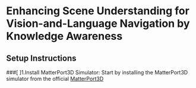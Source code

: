 Enhancing Scene Understanding for Vision-and-Language Navigation by Knowledge Awareness
=

Setup Instructions
-
###[ ]1.Install MatterPort3D Simulator: Start by installing the MatterPort3D simulator from the official [MatterPort3D](https://github.com/peteanderson80/Matterport3DSimulator)

